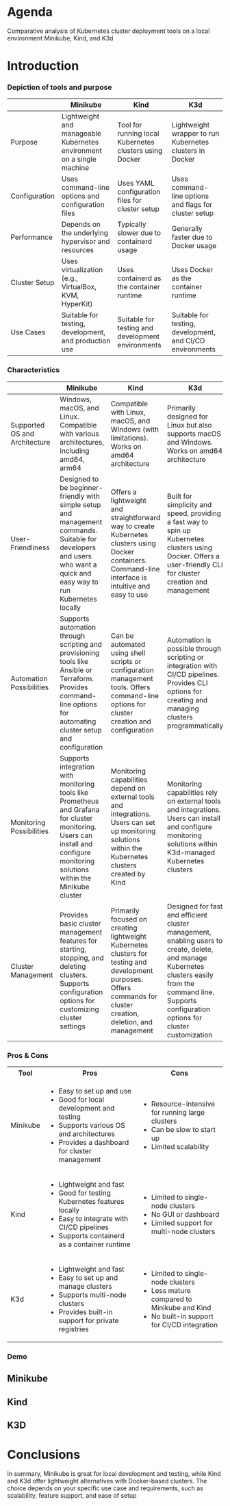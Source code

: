 # Agenda
Сomparative analysis of Kubernetes cluster deployment tools on a local environment Minikube, Kind, and K3d
# Introduction
### Depiction of tools and purpose

| | Minikube | Kind  | K3d |
|------------|-----------|----------|--------|
| Purpose  | Lightweight and manageable Kubernetes environment on a single machine | Tool for running local Kubernetes clusters using Docker | Lightweight wrapper to run Kubernetes clusters in Docker |
| Configuration | Uses command-line options and configuration files | Uses YAML configuration files for cluster setup | Uses command-line options and flags for cluster setup |
| Performance | Depends on the underlying hypervisor and resources | Typically slower due to containerd usage | Generally faster due to Docker usage |
| Cluster Setup	| Uses virtualization (e.g., VirtualBox, KVM, HyperKit) | Uses containerd as the container runtime | Uses Docker as the container runtime|	
| Use Cases | Suitable for testing, development, and production use | 	Suitable for testing and development environments |	Suitable for testing, development, and CI/CD environments	



### Сharacteristics
| | Minikube | Kind  | K3d |
|------------|-----------|----------|--------|
| Supported OS and Architecture | Windows, macOS, and Linux. Compatible with various architectures, including amd64, arm64 | Compatible with Linux, macOS, and Windows (with limitations). Works on amd64 architecture | Primarily designed for Linux but also supports macOS and Windows. Works on amd64 architecture |
| User-Friendliness | Designed to be beginner-friendly with simple setup and management commands. Suitable for developers and users who want a quick and easy way to run Kubernetes locally | Offers a lightweight and straightforward way to create Kubernetes clusters using Docker containers. Command-line interface is intuitive and easy to use | Built for simplicity and speed, providing a fast way to spin up Kubernetes clusters using Docker. Offers a user-friendly CLI for cluster creation and management |
| Automation Possibilities | Supports automation through scripting and provisioning tools like Ansible or Terraform. Provides command-line options for automating cluster setup and configuration | Can be automated using shell scripts or configuration management tools. Offers command-line options for cluster creation and configuration | Automation is possible through scripting or integration with CI/CD pipelines. Provides CLI options for creating and managing clusters programmatically |
| Monitoring Possibilities | Supports integration with monitoring tools like Prometheus and Grafana for cluster monitoring. Users can install and configure monitoring solutions within the Minikube cluster | Monitoring capabilities depend on external tools and integrations. Users can set up monitoring solutions within the Kubernetes clusters created by Kind | Monitoring capabilities rely on external tools and integrations. Users can install and configure monitoring solutions within K3d-managed Kubernetes clusters |
| Cluster Management | Provides basic cluster management features for starting, stopping, and deleting clusters. Supports configuration options for customizing cluster settings | Primarily focused on creating lightweight Kubernetes clusters for testing and development purposes. Offers commands for cluster creation, deletion, and management | Designed for fast and efficient cluster management, enabling users to create, delete, and manage Kubernetes clusters easily from the command line. Supports configuration options for cluster customization |


### Pros & Cons
<table>
  <tr>
    <th>Tool</th>
    <th style="text-align:center">Pros</th>
    <th style="text-align:center">Cons</th>
  </tr>
  <tr>
    <td>Minikube</td>
    <td>
      <ul>
        <li>Easy to set up and use</li>
        <li>Good for local development and testing</li>
        <li>Supports various OS and architectures</li>
        <li>Provides a dashboard for cluster management</li>
      </ul>
    </td>
    <td>
      <ul>
        <li>Resource-intensive for running large clusters</li>
        <li>Can be slow to start up</li>
        <li>Limited scalability</li>
      </ul>
    </td>
  </tr>
  <tr>
    <td>Kind</td>
    <td>
      <ul>
        <li>Lightweight and fast</li>
        <li>Good for testing Kubernetes features locally</li>
        <li>Easy to integrate with CI/CD pipelines</li>
        <li>Supports containerd as a container runtime</li>
      </ul>
    </td>
    <td>
      <ul>
        <li>Limited to single-node clusters</li>
        <li>No GUI or dashboard</li>
        <li>Limited support for multi-node clusters</li>
      </ul>
    </td>
  </tr>
  <tr>
    <td>K3d</td>
    <td>
      <ul>
        <li>Lightweight and fast</li>
        <li>Easy to set up and manage clusters</li>
        <li>Supports multi-node clusters</li>
        <li>Provides built-in support for private registries</li>
      </ul>
    </td>
    <td>
      <ul>
        <li>Limited to single-node clusters</li>
        <li>Less mature compared to Minikube and Kind</li>
        <li>No built-in support for CI/CD integration</li>
      </ul>
    </td>
  </tr>
</table>

### Demo
## Minikube

<script src="https://asciinema.org/a/0FpWLUfPqdPCMLN1mUAVda1W9.js" id="asciicast-654339" async="true"></script>

## Kind

<script src="https://asciinema.org/a/ttH26CR5yGyndUgigatDAijz0.js" id="asciicast-654501" async="true"></script>

## K3D
<script src="https://asciinema.org/a/RCSfPU7aTKOL8gtYQ4kvMTSw8.js" id="asciicast-654507" async="true"></script>

# Conclusions
In summary, Minikube is great for local development and testing, while Kind and K3d offer lightweight alternatives with Docker-based clusters. The choice depends on your specific use case and requirements, such as scalability, feature support, and ease of setup
